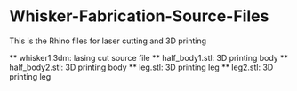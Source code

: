 Whisker-Fabrication-Source-Files
================================

This is the Rhino files for laser cutting and 3D printing

** whisker1.3dm: lasing cut source file
** half_body1.stl: 3D printing body
** half_body2.stl: 3D printing body
** leg.stl: 3D printing leg
** leg2.stl: 3D printing leg
